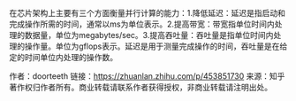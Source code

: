 在芯片架构上主要有三个方面衡量并行计算的能力：1.降低延迟：延迟是指启动和完成操作所需的时间，通常以ms为单位表示。2.提高带宽：带宽指单位时间内处理的数据量，单位为megabytes/sec。3.提高吞吐量：吞吐量是指单位时间内处理的操作量。单位为gflops表示。延迟是用于测量完成操作的时间，吞吐量是在给定的时间单位内处理的操作数。










作者：doorteeth
链接：https://zhuanlan.zhihu.com/p/453851730
来源：知乎
著作权归作者所有。商业转载请联系作者获得授权，非商业转载请注明出处。